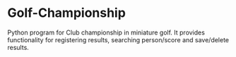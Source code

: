# Golf-Championship
Python program for Club championship in miniature golf. It provides functionality for registering results, searching person/score and save/delete results.
